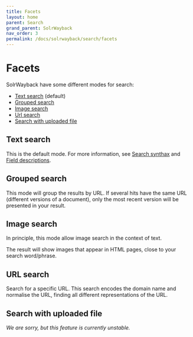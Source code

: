 ```yaml
---
title: Facets
layout: home
parent: Search
grand_parent: SolrWayback
nav_order: 3
permalink: /docs/solrwayback/search/facets
---
```


# Facets

SolrWayback have some different modes for search:

- [Text search](#text-search) (default)
- [Grouped search](#grouped-search)
- [Image search](#image-search)
- [Url search](#url-search)
- [Search with uploaded file](#search-with-uploaded-file)

## Text search
This is the default mode. For more information, see [Search synthax](./search-synthax.md) and [Field descriptions](./fields.md).

## Grouped search
This mode will group the results by URL. If several hits have the same URL (different versions of a document), only the most recent version will be presented in your result.

## Image search
In principle, this mode allow image search in the context of text.

The result will show images that appear in HTML pages, close to your search word/phrase.

## URL search
Search for a specific URL. This search encodes the domain name and normalise the URL, finding all different representations of the URL.

## Search with uploaded file
*We are sorry, but this feature is currently unstable.*




